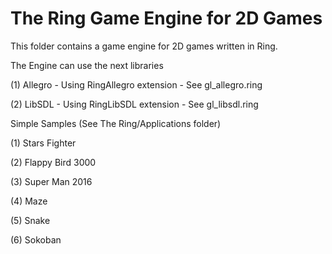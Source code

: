 The Ring Game Engine for 2D Games
=================================

This folder contains a game engine for 2D games written in Ring.

The Engine can use the next libraries 

(1) Allegro - Using RingAllegro extension - See gl_allegro.ring

(2) LibSDL - Using RingLibSDL extension - See gl_libsdl.ring 

Simple Samples (See The Ring/Applications folder)

(1) Stars Fighter 

(2) Flappy Bird 3000

(3) Super Man 2016

(4) Maze

(5) Snake

(6) Sokoban






